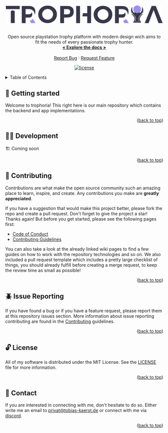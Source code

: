 <div id="top" />

<br />
<div align="center">
  <a href="https://github.com/devtobias/trophoria">
    <img src="https://raw.githubusercontent.com/devtobias/trophoria/main/.github/brand/brand.png" width="500" alt="trophoria logo" />
  </a>

  <br />
  <br />

  <p align="center">
    Open source playstation trophy platform with modern design wich aims to fit the needs of every passionate trophy hunter.
    <br />
    <a href="https://github.com/devtobias/trophoria"><strong>« Explore the docs »</strong></a>
    <br />
    <br />
    <a href="https://github.com/devtobias/trophoria/issues/newtemplate=bug_report.md">Report Bug</a>
    ·
    <a href="https://github.com/devtobias/trophoria/issues/newtemplate=feature_request.md">Request Feature</a>
  </p>

  <p align="center">
  	<a href="https://github.com/devtobias/trophoria/blob/main/LICENSE" title="license">
			<img src="https://img.shields.io/github/license/devtobias/trophoria?style=for-the-badge" alt="license" />
		</a>
  </p>
</div>

<details>
  <summary>Table of Contents</summary>
  <ol>
    <li><a href="#👋-getting-started">Getting Started</a></li>
    <li><a href="#🧑‍💻-development">Development</a></li>
    <li><a href="#👥-contributing">Contributing</a></li>
    <li><a href="#🪲-issue-reporting">Issue Reporting</a></li>
    <li><a href="#🔓-license">License</a></li>
    <li><a href="#💌-contact">Contact</a></li>
  </ol>
</details>


## 👋 Getting started

Welcome to trophoria! This right here is our main repository which contains the backend and app implementations. 

<p align="right">(<a href="#top">back to top</a>)</p>

## 🧑‍💻 Development

🏗️ Coming soon

<p align="right">(<a href="#top">back to top</a>)</p>

## 👥 Contributing

Contributions are what make the open source community such an amazing place to learn, inspire, and create. Any contributions you make are **greatly appreciated**.

If you have a suggestion that would make this project better, please fork the repo and create a pull request. Don't forget to give the project a star! Thanks again! But before you get started, please see the following pages first:

- [Code of Conduct](.github/CODE_OF_CONDUCT.md)
- [Contributing Guidelines](.github/CONTRIBUTING.md)

You can also take a look at the already linked wiki pages to find a few guides on how to work with the repository technologies and so on. We also included a pull request template which includes a pretty large checklist of things, you should already fulfill before creating a merge request, to keep the review time as small as possible! 

<p align="right">(<a href="#top">back to top</a>)</p>

## 🪲 Issue Reporting

If you have found a bug or if you have a feature request, please report them at this repository issues section. More information about issue reporting contributing are found in the [Contributing](./.github/CONTRIBUTING.md) guidelines.

<p align="right">(<a href="#top">back to top</a>)</p>

## 🔓 License

All of my software is distributed under the MIT License. See the [LICENSE](./LICENSE) file for more information.

<p align="right">(<a href="#top">back to top</a>)</p>

## 💌 Contact

If you are interested in connecting with me, don't hesitate to do so. Either write me an email to [privat@tobias-kaerst.de](mailto:privat@tobias-kaerst.de) or connect with me via [discord](https://discord.gg/qWPyFWkff6).

<p align="right">(<a href="#top">back to top</a>)</p>
